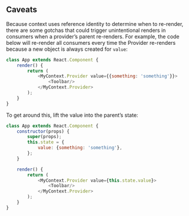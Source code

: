 ## Caveats

Because context uses reference identity to determine when to re-render, there are some gotchas that could trigger
unintentional renders in consumers when a provider’s parent re-renders. For example, the code below will re-render all
consumers every time the Provider re-renders because a new object is always created for  `value`:

```javascript
class App extends React.Component {
    render() {
        return (
            <MyContext.Provider value={{something: 'something'}}>
                <Toolbar/>
            </MyContext.Provider>
        );
    }
}
```

To get around this, lift the value into the parent’s state:

```javascript
class App extends React.Component {
    constructor(props) {
        super(props);
        this.state = {
            value: {something: 'something'},
        };
    }

    render() {
        return (
            <MyContext.Provider value={this.state.value}>
                <Toolbar/>
            </MyContext.Provider>
        );
    }
}
```
